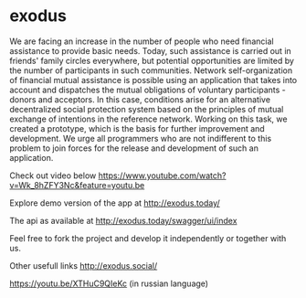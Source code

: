 # exodus
We are facing an increase in the number of people who need financial assistance to provide basic needs. 
Today, such assistance is carried out in friends' family circles everywhere, but potential opportunities
are limited by the number of participants in such communities. Network self-organization of financial
mutual assistance is possible using an application that takes into account and dispatches the mutual 
obligations of voluntary participants - donors and acceptors. In this case, conditions arise for an
alternative decentralized social protection system based on the principles of mutual exchange of intentions
in the reference network.  Working on this task, we created a prototype, which is the basis for further 
improvement and development.  We urge all programmers who are not indifferent to this problem to join 
forces for the release and development of such an application.

Check out video below
https://www.youtube.com/watch?v=Wk_8hZFY3Nc&feature=youtu.be

Explore demo version of the app at http://exodus.today/

The api as available at http://exodus.today/swagger/ui/index

Feel free to fork the project and develop it independently or together with us.

Other usefull links
http://exodus.social/

https://youtu.be/XTHuC9QIeKc (in russian language)


